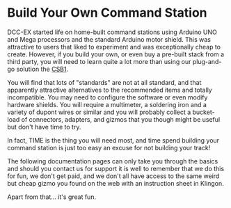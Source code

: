 # Build Your Own Command Station

DCC-EX started life on home-built command stations using Arduino UNO and Mega processors and the standard Arduino motor shield. This was attractive to users that liked to experiment and was exceptionally cheap to create. However, if you build your own, or even buy a pre-built stack from a third party, you will need to learn quite a lot more than using our plug-and-go solution the [CSB1](?CSB1).

You will find that lots of "standards" are not at all standard, and that apparently attractive alternatives to the recommended items and totally incompatible. You may need to configure the software or even modify hardware shields. You will require a multimeter, a soldering iron and a variety of dupont wires or similar and you will probably collect a bucket-load of connectors, adapters, and gizmos that you though might be useful but don't have time to try.

In fact, TIME is the thing you will need most, and time spend building your command station is just too easy an excuse for not building your track!

The following documentation pages can only take you through the basics and should you contact us for support it is well to remember that we do this for fun, we don't get paid, and we don't all have access to the same weird but cheap gizmo you found on the web with an instruction sheet in Klingon.

Apart from that... it's great fun.
